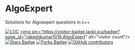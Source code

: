 # AlgoExpert
Solutions for Algoexpert  questions in c++

<a href="https://github.com/rakeshkumar1019/AlgoExpert/"><img src="https://visitor-badge.laobi.icu/badge?page_id=%22rakeshkumar1019.AlgoExpert" alt="LOC"/></a>
<a href="https://github.com/rakeshkumar1019/AlgoExpert"><img src="https://visitor-badge.laobi.icu/badge?page_id="rakeshkumar1019.AlgoExpert" alt="visitor count"/></a>
<a href="https://github.com/rakeshkumar1019/AlgoExpert/stargazers"><img src="https://img.shields.io/github/stars/rakeshkumar1019/AlgoExpert" alt="Stars Badge"/></a>
<a href="https://github.com/rakeshkumar1019/AlgoExpert/network/members"><img src="https://img.shields.io/github/forks/rakeshkumar1019/AlgoExpert" alt="Forks Badge"/></a>
<a href="https://github.com/rakeshkumar1019/AlgoExpert/graphs/contributors"><img alt="GitHub contributors" src="https://img.shields.io/github/contributors/rakeshkumar1019/AlgoExpert?color=2b9348"></a>

